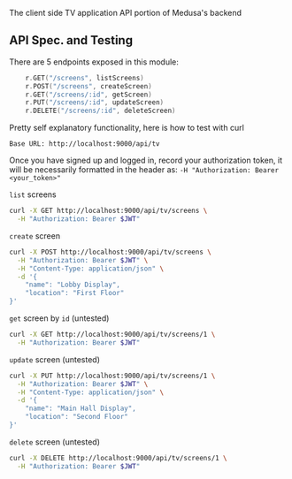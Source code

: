 The client side TV application API portion of Medusa's backend 

## API Spec. and Testing
There are 5 endpoints exposed in this module:
```go
    r.GET("/screens", listScreens)
    r.POST("/screens", createScreen)
    r.GET("/screens/:id", getScreen)
    r.PUT("/screens/:id", updateScreen)
    r.DELETE("/screens/:id", deleteScreen)
```
Pretty self explanatory functionality, here is how to test with curl

`Base URL: http://localhost:9000/api/tv`

Once you have signed up and logged in, record your authorization token, it will be necessarily formatted in the header as:
`-H "Authorization: Bearer <your_token>"`

`list` screens
```bash 
curl -X GET http://localhost:9000/api/tv/screens \
  -H "Authorization: Bearer $JWT"
```

`create` screen 
```bash
curl -X POST http://localhost:9000/api/tv/screens \
  -H "Authorization: Bearer $JWT" \
  -H "Content-Type: application/json" \
  -d '{
    "name": "Lobby Display",
    "location": "First Floor"
}'
```

`get` screen by `id` (untested)
```bash 
curl -X GET http://localhost:9000/api/tv/screens/1 \
  -H "Authorization: Bearer $JWT"
```

`update` screen (untested)
```bash
curl -X PUT http://localhost:9000/api/tv/screens/1 \
  -H "Authorization: Bearer $JWT" \
  -H "Content-Type: application/json" \
  -d '{
    "name": "Main Hall Display",
    "location": "Second Floor"
}'
```

`delete` screen (untested)
```bash 
curl -X DELETE http://localhost:9000/api/tv/screens/1 \
  -H "Authorization: Bearer $JWT"
```
